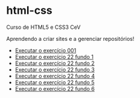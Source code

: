 # html-css

Curso de HTML5 e CSS3 CeV

Aprendendo a criar sites e a gerenciar repositórios!

- [Executar o exercício 001](https://lucianotbrum.github.io/html-css/exercicios/ex001/index.html)
- [Executar o exercício 22 fundo 1](https://lucianotbrum.github.io/html-css/exercicios/ex022/fundo001.html)
- [Executar o exercício 22 fundo 2](https://lucianotbrum.github.io/html-css/exercicios/ex022/fundo002.html)
- [Executar o exercício 22 fundo 3](https://lucianotbrum.github.io/html-css/exercicios/ex022/fundo003.html)
- [Executar o exercício 22 fundo 4](https://lucianotbrum.github.io/html-css/exercicios/ex022/fundo004.html)
- [Executar o exercício 22 fundo 5](https://lucianotbrum.github.io/html-css/exercicios/ex022/fundo005.html)
- [Executar o exercício 22 fundo 6](https://lucianotbrum.github.io/html-css/exercicios/ex022/fundo006.html)